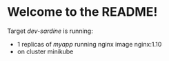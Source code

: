 
# Welcome to the README!

Target *dev-sardine* is running:

* 1 replicas of *myapp* running nginx image nginx:1.10 
* on cluster minikube